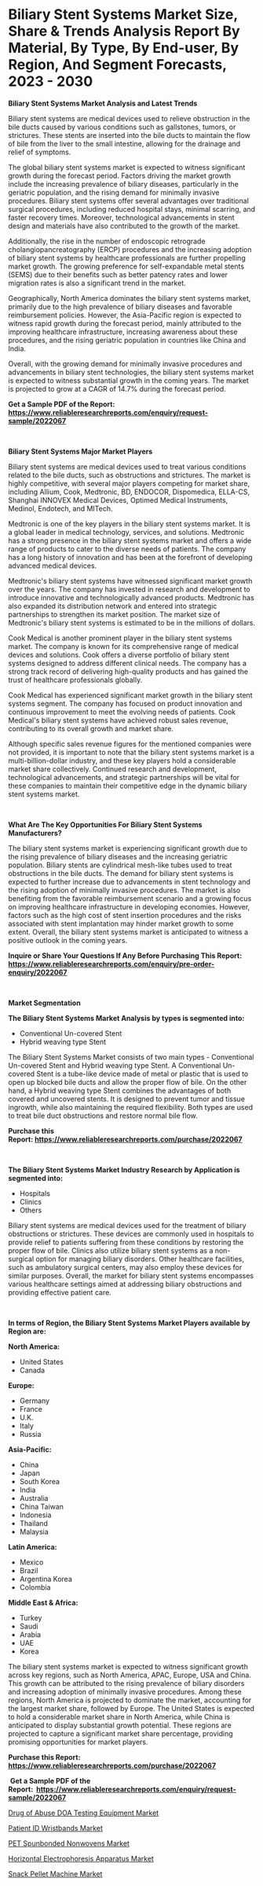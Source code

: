 <p><h1>Biliary Stent Systems Market Size, Share & Trends Analysis Report By Material, By Type, By End-user, By Region, And Segment Forecasts, 2023 - 2030</h1></p><p><strong>Biliary Stent Systems Market Analysis and Latest Trends</strong></p>
<p><p>Biliary stent systems are medical devices used to relieve obstruction in the bile ducts caused by various conditions such as gallstones, tumors, or strictures. These stents are inserted into the bile ducts to maintain the flow of bile from the liver to the small intestine, allowing for the drainage and relief of symptoms.</p><p>The global biliary stent systems market is expected to witness significant growth during the forecast period. Factors driving the market growth include the increasing prevalence of biliary diseases, particularly in the geriatric population, and the rising demand for minimally invasive procedures. Biliary stent systems offer several advantages over traditional surgical procedures, including reduced hospital stays, minimal scarring, and faster recovery times. Moreover, technological advancements in stent design and materials have also contributed to the growth of the market.</p><p>Additionally, the rise in the number of endoscopic retrograde cholangiopancreatography (ERCP) procedures and the increasing adoption of biliary stent systems by healthcare professionals are further propelling market growth. The growing preference for self-expandable metal stents (SEMS) due to their benefits such as better patency rates and lower migration rates is also a significant trend in the market.</p><p>Geographically, North America dominates the biliary stent systems market, primarily due to the high prevalence of biliary diseases and favorable reimbursement policies. However, the Asia-Pacific region is expected to witness rapid growth during the forecast period, mainly attributed to the improving healthcare infrastructure, increasing awareness about these procedures, and the rising geriatric population in countries like China and India.</p><p>Overall, with the growing demand for minimally invasive procedures and advancements in biliary stent technologies, the biliary stent systems market is expected to witness substantial growth in the coming years. The market is projected to grow at a CAGR of 14.7% during the forecast period.</p></p>
<p><strong>Get a Sample PDF of the Report:&nbsp; <a href="https://www.reliableresearchreports.com/enquiry/request-sample/2022067">https://www.reliableresearchreports.com/enquiry/request-sample/2022067</a></strong></p>
<p>&nbsp;</p>
<p><strong>Biliary Stent Systems Major Market Players</strong></p>
<p><p>Biliary stent systems are medical devices used to treat various conditions related to the bile ducts, such as obstructions and strictures. The market is highly competitive, with several major players competing for market share, including Allium, Cook, Medtronic, BD, ENDOCOR, Dispomedica, ELLA-CS, Shanghai INNOVEX Medical Devices, Optimed Medical Instruments, Medinol, Endotech, and MITech.</p><p>Medtronic is one of the key players in the biliary stent systems market. It is a global leader in medical technology, services, and solutions. Medtronic has a strong presence in the biliary stent systems market and offers a wide range of products to cater to the diverse needs of patients. The company has a long history of innovation and has been at the forefront of developing advanced medical devices.</p><p>Medtronic's biliary stent systems have witnessed significant market growth over the years. The company has invested in research and development to introduce innovative and technologically advanced products. Medtronic has also expanded its distribution network and entered into strategic partnerships to strengthen its market position. The market size of Medtronic's biliary stent systems is estimated to be in the millions of dollars.</p><p>Cook Medical is another prominent player in the biliary stent systems market. The company is known for its comprehensive range of medical devices and solutions. Cook offers a diverse portfolio of biliary stent systems designed to address different clinical needs. The company has a strong track record of delivering high-quality products and has gained the trust of healthcare professionals globally.</p><p>Cook Medical has experienced significant market growth in the biliary stent systems segment. The company has focused on product innovation and continuous improvement to meet the evolving needs of patients. Cook Medical's biliary stent systems have achieved robust sales revenue, contributing to its overall growth and market share.</p><p>Although specific sales revenue figures for the mentioned companies were not provided, it is important to note that the biliary stent systems market is a multi-billion-dollar industry, and these key players hold a considerable market share collectively. Continued research and development, technological advancements, and strategic partnerships will be vital for these companies to maintain their competitive edge in the dynamic biliary stent systems market.</p></p>
<p>&nbsp;</p>
<p><strong>What Are The Key Opportunities For Biliary Stent Systems Manufacturers?</strong></p>
<p><p>The biliary stent systems market is experiencing significant growth due to the rising prevalence of biliary diseases and the increasing geriatric population. Biliary stents are cylindrical mesh-like tubes used to treat obstructions in the bile ducts. The demand for biliary stent systems is expected to further increase due to advancements in stent technology and the rising adoption of minimally invasive procedures. The market is also benefiting from the favorable reimbursement scenario and a growing focus on improving healthcare infrastructure in developing economies. However, factors such as the high cost of stent insertion procedures and the risks associated with stent implantation may hinder market growth to some extent. Overall, the biliary stent systems market is anticipated to witness a positive outlook in the coming years.</p></p>
<p><strong>Inquire or Share Your Questions If Any Before Purchasing This Report: <a href="https://www.reliableresearchreports.com/enquiry/pre-order-enquiry/2022067">https://www.reliableresearchreports.com/enquiry/pre-order-enquiry/2022067</a></strong></p>
<p>&nbsp;</p>
<p><strong>Market Segmentation</strong></p>
<p><strong>The Biliary Stent Systems Market Analysis by types is segmented into:</strong></p>
<p><ul><li>Conventional Un-covered Stent</li><li>Hybrid weaving type Stent</li></ul></p>
<p><p>The Biliary Stent Systems Market consists of two main types - Conventional Un-covered Stent and Hybrid weaving type Stent. A Conventional Un-covered Stent is a tube-like device made of metal or plastic that is used to open up blocked bile ducts and allow the proper flow of bile. On the other hand, a Hybrid weaving type Stent combines the advantages of both covered and uncovered stents. It is designed to prevent tumor and tissue ingrowth, while also maintaining the required flexibility. Both types are used to treat bile duct obstructions and restore normal bile flow.</p></p>
<p><strong>Purchase this Report:&nbsp;<a href="https://www.reliableresearchreports.com/purchase/2022067">https://www.reliableresearchreports.com/purchase/2022067</a></strong></p>
<p>&nbsp;</p>
<p><strong>The Biliary Stent Systems Market Industry Research by Application is segmented into:</strong></p>
<p><ul><li>Hospitals</li><li>Clinics</li><li>Others</li></ul></p>
<p><p>Biliary stent systems are medical devices used for the treatment of biliary obstructions or strictures. These devices are commonly used in hospitals to provide relief to patients suffering from these conditions by restoring the proper flow of bile. Clinics also utilize biliary stent systems as a non-surgical option for managing biliary disorders. Other healthcare facilities, such as ambulatory surgical centers, may also employ these devices for similar purposes. Overall, the market for biliary stent systems encompasses various healthcare settings aimed at addressing biliary obstructions and providing effective patient care.</p></p>
<p>&nbsp;</p>
<p><strong>In terms of Region, the Biliary Stent Systems Market Players available by Region are:</strong></p>
<p>
    <p> <strong> North America: </strong>
        <ul>
            <li>United States</li>
            <li>Canada</li>
        </ul>
        </p> 
    <p> <strong> Europe: </strong>
        <ul>
            <li>Germany</li>
            <li>France</li>
            <li>U.K.</li>
            <li>Italy</li>
            <li>Russia</li>
        </ul>
        </p> 
    <p> <strong> Asia-Pacific: </strong>
        <ul>
            <li>China</li>
            <li>Japan</li>
            <li>South Korea</li>
            <li>India</li>
            <li>Australia</li>
            <li>China Taiwan</li>
            <li>Indonesia</li>
            <li>Thailand</li>
            <li>Malaysia</li>
        </ul>
        </p> 
    <p> <strong> Latin America: </strong>
        <ul>
            <li>Mexico</li>
            <li>Brazil</li>
            <li>Argentina Korea</li>
            <li>Colombia</li>
        </ul>
        </p> 
    <p> <strong> Middle East & Africa: </strong>
        <ul>
            <li>Turkey</li>
            <li>Saudi</li>
            <li>Arabia</li>
            <li>UAE</li>
            <li>Korea</li>
        </ul>
    </p>
    </p>
<p><p>The biliary stent systems market is expected to witness significant growth across key regions, such as North America, APAC, Europe, USA and China. This growth can be attributed to the rising prevalence of biliary disorders and increasing adoption of minimally invasive procedures. Among these regions, North America is projected to dominate the market, accounting for the largest market share, followed by Europe. The United States is expected to hold a considerable market share in North America, while China is anticipated to display substantial growth potential. These regions are projected to capture a significant market share percentage, providing promising opportunities for market players.</p></p>
<p><strong>Purchase this Report: <a href="https://www.reliableresearchreports.com/purchase/2022067">https://www.reliableresearchreports.com/purchase/2022067</a></strong></p>
<p>&nbsp;<strong>Get a Sample PDF of the Report:&nbsp;&nbsp;<a href="https://www.reliableresearchreports.com/enquiry/request-sample/2022067">https://www.reliableresearchreports.com/enquiry/request-sample/2022067</a></strong></p>
<p><strong></strong></p>
<p><p><a href="https://github.com/lilstefpacute/Market-Research-Report-List-1/blob/main/drug-of-abuse-doa-testing-equipment-market.md">Drug of Abuse DOA Testing Equipment Market</a></p><p><a href="https://medium.com/@bobbyrobinson56/patient-id-wristbands-market-share-evolution-and-market-growth-trends-2023-2030-d094991a9b19">Patient ID Wristbands Market</a></p><p><a href="https://medium.com/@santosh99915121/pet-spunbonded-nonwovens-market-research-report-its-history-and-forecast-2023-to-2030-7bd6267b80b1">PET Spunbonded Nonwovens Market</a></p><p><a href="https://github.com/rexevange/Market-Research-Report-List-1/blob/main/horizontal-electrophoresis-apparatus-market.md">Horizontal Electrophoresis Apparatus Market</a></p><p><a href="https://medium.com/@jqgvpygpb56374/decoding-snack-pellet-machine-market-metrics-market-share-trends-and-growth-patterns-5b4640d8a102">Snack Pellet Machine Market</a></p></p>